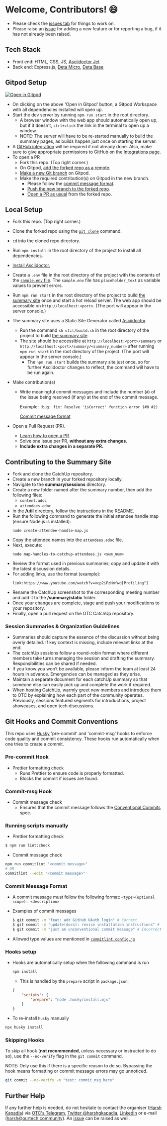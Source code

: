 # Welcome, Contributors! 😄

-   Please check the [issues tab](https://github.com/OurTechCommunity/catchup/issues) for things to work on.
-   Please raise an [issue](https://github.com/OurTechCommunity/catchup/issues) for adding a new feature or for reporting a bug, if it has not already been raised.

## Tech Stack

-   Front end: HTML, CSS, JS, [Asciidoctor Jet](https://harshkapadia2.github.io/asciidoctor-jet)
-   Back end: Express.js, [Deta Micro](https://docs.deta.sh/docs/home/#deta-micros), [Deta Base](https://docs.deta.sh/docs/home/#deta-base)

## Gitpod Setup

[![Open in Gitpod](https://gitpod.io/button/open-in-gitpod.svg)](https://gitpod.io/#https://github.com/OurTechCommunity/catchup)

-   On clicking on the above 'Open in Gitpod' button, a Gitpod Workspace with all dependencies installed will open up.
-   Start the dev server by running `npm run start` in the root directory.
    -   A browser window with the web app should automatically open up, but if it doesn't, `ctrl+click` the link in the terminal to open up a window.
    -   NOTE: The server will have to be re-started manually to build the summary pages, as builds happen just once on starting the server.
-   A [GitHub integration](https://gitpod.io/integrations) will be required if not already done. Also, make sure to give appropriate permissions to GitHub on the [Integrations page](https://gitpod.io/integrations).
-   To open a PR
    -   Fork this repo. (Top right corner.)
    -   On Gitpod, [add the forked repo as a remote](https://harshkapadia2.github.io/git_basics/#_add_remote_repo_alias_remote_repo_url_git).
    -   [Make a new Git branch](https://harshkapadia2.github.io/git_basics/#_branch_name_2) on Gitpod.
    -   Make the required contribution(s) on Gitpod in the new branch.
        -   Please follow the [commit message format](https://harshkapadia2.github.io/git_basics/#_commit_messagetitle).
        -   [Push the new branch to the forked repo](https://harshkapadia2.github.io/git_basics/#_command_16).
        -   [Open a PR as usual](https://github.com/firstcontributions/first-contributions#submit-your-changes-for-review) from the forked repo.

## Local Setup

-   Fork this repo. (Top right corner.)
-   Clone the forked repo using the [`git clone`](https://harshkapadia2.github.io/git_basics/#_git_clone) command.
-   `cd` into the cloned repo directory.
-   Run `npm install` in the root directory of the project to install all dependencies.
-   [Install Asciidoctor.](https://asciidoctor.org/#installation)
-   Create a `.env` file in the root directory of the project with the contents of the [`sample.env` file](https://github.com/OurTechCommunity/catchup/blob/main/sample.env). The `sample.env` file has `placeholder_text` as variable values to prevent errors.
-   Run `npm run start` in the root directory of the project to build [the summary site](https://catchup.ourtech.community/summary) once and start a hot reload server. The web app should be accessible on `http://localhost:<port>`. (The port will appear in the server console.)
-   The summary site uses a Static Site Generator called [Asciidoctor](https://asciidoctor.org).
    -   Run the command `sh util/build.sh` in the root directory of the project to build [the summary site](https://catchup.ourtech.community/summary).
    -   The site should be accessible at `http://localhost:<port>/summary` or `http://localhost:<port>/summary/<summary_number>` after running `npm run start` in the root directory of the project. (The port will appear in the server console.)
        -   The `npm run start` builds the summary site just once, so for further Asciidoctor changes to reflect, the command will have to be run again.
-   Make contribution(s)

    -   Write meaningful commit messages and include the number (`#`) of the issue being resolved (if any) at the end of the commit message.

        Example: `:bug: fix: Resolve 'isCorrect' function error (#0 #2)`

        [Commit message format](https://harshkapadia2.github.io/git_basics/#_commit_messagetitle)

-   Open a Pull Request (PR).
    -   [Learn how to open a PR](https://github.com/firstcontributions/first-contributions).
    -   Solve one issue per PR, **without any extra changes**.
    -   **Include extra changes in a separate PR.**

## Contributing to the Summary Site

-   Fork and clone the CatchUp repository.
-   Create a new branch in your forked repository locally.
-   Navigate to the **summary/sessions** directory.
-   Create a new folder named after the summary number, then add the following files:
    -   `content.adoc`
    -   `attendees.adoc`
-   In the **/util** directory, follow the instructions in the README.
-   Run the following command to generate the initial attendee handle map (ensure Node.js is installed):
    ```
    node create-attendee-handle-map.js
    ```
-   Copy the attendee names into the `attendees.adoc` file.
-   Next, execute:
    ```
    node map-handles-to-catchup-attendees.js <sum_num>
    ```
-   Review the format used in previous summaries; copy and update it with the latest discussion details.
-   For adding links, use the format (example):
    ```
    link:https://www.youtube.com/watch?v=vcp2iFzHmfwd[Profiling^]
    ```
-   Rename the CatchUp screenshot to the corresponding meeting number and add it to the **/summary/static** folder.
-   Once your changes are complete, stage and push your modifications to your repository.
-   Finally, open a pull request on the OTC CatchUp repository.

### Session Summaries & Organization Guidelines

-   Summaries should capture the essence of the discussion without being overly detailed. If key context is missing, include relevant links at the end.
-   The catchUp sessions follow a round-robin format where different members take turns managing the session and drafting the summary. Responsibilities can be shared if needed.
-   If you know you won’t be available, please inform the team at least 24 hours in advance. Emergencies can be managed as they arise.
-   Maintain a separate document for each catchUp summary so that someone else can easily pick up and complete the work if required.
-   When hosting CatchUp, warmly greet new members and introduce them to OTC by explaining how each part of the community operates. Previously, sessions featured segments for introductions, project showcases, and open tech discussions.

## Git Hooks and Commit Conventions

This repo uses [Husky](https://typicode.github.io/husky) 'pre-commit' and 'commit-msg' hooks to enforce code quality and commit consistency. These hooks run automatically when one tries to create a commit.

### Pre-commit Hook

-   Prettier formatting check
    -   Runs Prettier to ensure code is properly formatted.
    -   Blocks the commit if issues are found.

### Commit-msg Hook

-   Commit message check
    -   Ensures that the commit message follows the [Conventional Commits](https://www.conventionalcommits.org) spec.

### Running scripts manually

-   Prettier formatting check

```bash
$ npm run lint:check
```

-   Commit message check

```bash
npm run commitlint "<commit message>"
# OR
commitlint --edit "<commit message>"
```

### Commit Message Format

-   A commit message must follow the following format: `<type>(optional scope): <description>`

-   Examples of commit messages

    ```bash
    $ git commit -m "feat: add GitHub OAuth login" # Correct
    $ git commit -m "update(docs): revise installation instructions" # Correct
    $ git commit -m "just an unconventional commit message" # Incorrect
    ```

-   Allowed type values are mentioned in [`commitlint.config.js`](commitlint.config.js)

### Hooks setup

-   Hooks are automatically setup when the following command is run

    ```bash
    npm install
    ```

    -   This is handled by the `prepare` script in `package.json`:

    ```json
    {
    	"scripts": {
    		"prepare": "node .husky/install.mjs"
    	}
    }
    ```

-   To re-install `husky` manually

```bash
npx husky install
```

### Skipping Hooks

To skip all hook (**not recommended**, unless necessary or instructed to do so), use the `--no-verify` flag in the `git commit` command.

NOTE: Only use this if there is a specific reason to do so. Bypassing the hook means formatting or commit message errors may go unnoticed.

```bash
git commit --no-verify -m "test: commit_msg_here"
```

## Further Help

If any further help is needed, do not hesitate to contact the organiser ([Harsh Kapadia](https://harshkapadia.me)) via [OTC's Telegram](https://t.me/OurTechComm), [Twitter @harshgkapadia](https://twitter.com/harshgkapadia), [LinkedIn](https://www.linkedin.com/in/harshgkapadia) or e-mail ([harsh@ourtech.community](mailto:harsh@ourtech.community)). An [issue](https://github.com/OurTechCommunity/catchup/issues) can be raised as well.
